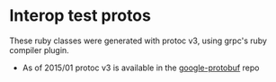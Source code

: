 Interop test protos
===================

These ruby classes were generated with protoc v3, using grpc's ruby compiler
plugin.

- As of 2015/01 protoc v3 is available in the
[google-protobuf](https://github.com/google/protobuf) repo

